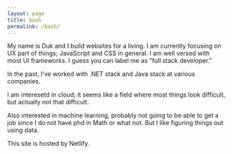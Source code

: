```yaml
---
layout: page
title: bash
permalink: /bash/
---
```


My name is Duk and I build websites for a living. I am currently focusing on UX part of things; JavaScript and CSS in general. I am well versed with
most UI frameworks. I guess you can label me as "full stack developer."

In the past, I've worked with .NET stack and Java stack at various companies.

I am interesetd in cloud; it seems like a field where most things look difficult, but actually not that difficult.

Also interested in machine learning, probably not going to be able to get a job since I do not have phd in Math or what not. But I like figuring things out using data.

This site is hosted by Netlify.
